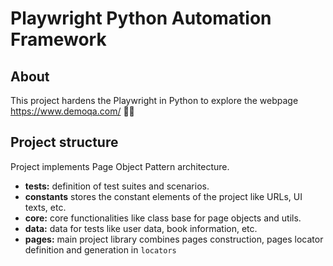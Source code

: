# Playwright Python Automation Framework

## About
This project hardens the Playwright in Python to explore the webpage https://www.demoqa.com/ 🧙‍♂️

## Project structure

Project implements Page Object Pattern architecture.

* **tests:** definition of test suites and scenarios.
* **constants** stores the constant elements of the project like URLs, UI texts, etc.
* **core:** core functionalities like class base for page objects and utils.
* **data:** data for tests like user data, book information, etc.
* **pages:** main project library combines pages construction, pages locator
  definition and generation in `locators`
